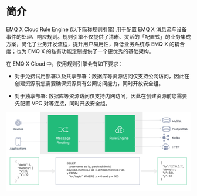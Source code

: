 # 简介

EMQ X Cloud Rule Engine (以下简称规则引擎) 用于配置 EMQ X 消息流与设备事件的处理、响应规则。规则引擎不仅提供了清晰、灵活的「配置式」的业务集成方案，简化了业务开发流程，提升用户易用性，降低业务系统与 EMQ X 的耦合度；也为 EMQ X 的私有功能定制提供了一个更优秀的基础架构。

在 EMQ X Cloud 中，使用规则引擎会有如下要求：

- 对于免费试用部署以及共享部署：数据库等资源访问仅支持公网访问，因此在创建资源前您需要确保资源具有公网访问能力，同时开放安全组。

- 对于独享部署: 数据库等资源访问仅支持内网访问，因此在创建资源前您需要先配置 VPC 对等连接，同时开放安全组。

![rule_engine](./_assets/rule_engine.jpg)
